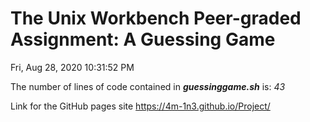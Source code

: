 # The Unix Workbench Peer-graded Assignment: A Guessing Game 
 
Fri, Aug 28, 2020 10:31:52 PM

The number of lines of code contained in ***guessinggame.sh*** is: *43* 
 
Link for the GitHub pages site https://4m-1n3.github.io/Project/ 
